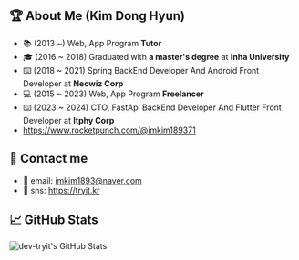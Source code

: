 ## 🏆 About Me (Kim Dong Hyun)

- 📚 (2013 ~) Web, App Program **Tutor**
- 🎓 (2016 ~ 2018) Graduated with **a master's degree** at **Inha University**
- ⌨️ (2018 ~ 2021) Spring BackEnd Developer And Android Front Developer at **Neowiz Corp**
- 💻 (2015 ~ 2023) Web, App Program **Freelancer**
- ⌨️ (2023 ~ 2024) CTO, FastApi BackEnd Developer And Flutter Front Developer at **Itphy Corp**
- https://www.rocketpunch.com/@imkim189371

<!--
## Open Sources
- [Github Profile Card Component](https://github.com/simsimjae/github-profile-card-component)
-->

<!--
## E-book
- [React Core Clone Tutorial (simsimReact)](https://simsimjae.gitbook.io/simsimreact)
- [Next.js Korean Documentation](https://simsimjae.gitbook.io/nextjs-korean-documentation/)
- [Design System Reference](https://simsimjae.gitbook.io/design-system-reference)
-->

<!--
## articles
React Design Pattern
- [Props Collection Pattern](https://medium.com/@simsimjae/react-design-pattern-prop-collection-pattern-efbc05aa73f7)
- [Props Getter Pattern](https://medium.com/@simsimjae/react-design-pattern-props-getter-pattern-5d3cf6f0b495)
-->


## 💌 Contact me ##
- 📧 email: imkim1893@naver.com  
- 🚀 sns: https://tryit.kr

## 📈 GitHub Stats ##
![dev-tryit's GitHub Stats](https://github-readme-stats.vercel.app/api?username=dev-tryit&show_icons=true&count_private=true)
